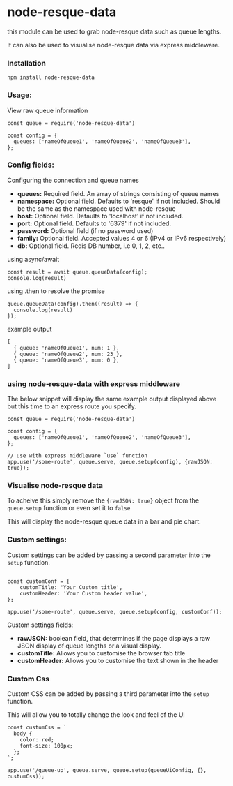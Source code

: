 # node-resque-data


this module can be used to grab node-resque data such as queue lengths.

It can also be used to visualise node-resque data via express middleware.

### Installation

```
npm install node-resque-data
```

### Usage:

View raw queue information


```
const queue = require('node-resque-data')

const config = {
  queues: ['nameOfQueue1', 'nameOfQueue2', 'nameOfQueue3'],
};
```
### Config fields:

Configuring the connection and queue names

- **queues:** Required field. An array of strings consisting of queue names
- **namespace:** Optional field. Defaults to 'resque' if not included. Should be the same as the namespace used with node-resque
- **host:** Optional field. Defaults to 'localhost' if not included.
- **port:** Optional field. Defaults to '6379' if not included.
- **password:** Optional field (if no password used)
- **family:** Optional field. Accepted values 4 or 6 (IPv4 or IPv6 respectively)
- **db:** Optional field. Redis DB number, i.e 0, 1, 2, etc..

using async/await

```
const result = await queue.queueData(config);
console.log(result)
```
using .then to resolve the promise

```
queue.queueData(config).then((result) => {
  console.log(result)
});
```
example output

```
[
  { queue: 'nameOfQueue1', num: 1 },
  { queue: 'nameOfQueue2', num: 23 },
  { queue: 'nameOfQueue3', num: 0 },
]
```

### using node-resque-data with express middleware

The below snippet will display the same example output displayed above but this time to an express route you specify.

```
const queue = require('node-resque-data')

const config = {
  queues: ['nameOfQueue1', 'nameOfQueue2', 'nameOfQueue3'],
};

// use with express middleware `use` function
app.use('/some-route', queue.serve, queue.setup(config), {rawJSON: true});
```

### Visualise node-resque data

To acheive this simply remove the `{rawJSON: true}` object from the `queue.setup` function or even set it to `false`

This will display the node-resque queue data in a bar and pie chart.

### Custom settings:

Custom settings can be added by passing a second parameter into the `setup` function.

```

const customConf = {
    customTitle: 'Your Custom title',
    customHeader: 'Your Custom header value',
};

app.use('/some-route', queue.serve, queue.setup(config, customConf));
```

Custom settings fields:

- **rawJSON:** boolean field, that determines if the page displays a raw JSON display of queue lengths or a visual display.
- **customTitle:** Allows you to customise the browser tab title
- **customHeader:** Allows you to customise the text shown in the header

### Custom Css

Custom CSS can be added by passing a third parameter into the `setup` function.

This will allow you to totally change the look and feel of the UI

```
const custumCss = `
  body {
    color: red;
    font-size: 100px;
  };
`;

app.use('/queue-up', queue.serve, queue.setup(queueUiConfig, {}, custumCss));
```


